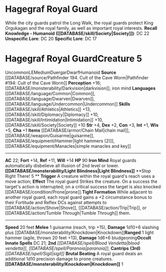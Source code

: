 ﻿---
ac: '22'
alignment: LE
all_resistance: null
burrow_speed: null
charisma: '+1'
climb_speed: null
constitution: '+3'
creature_ability:
- Brutal Beating
- Iron Mind
- Knockdown
- Light Blindness
- Stop Right There!
- Tight Formation
creature_family: '[[DATABASE/monsterfamily/Duergar|Duergar]]'
description: 'While the city guards patrol the Long Walk, the royal guards protect
  King Orgukagan and the royal family, as well as important royal interests.<br/><br/><b><u>Recall
  Knowledge - Humanoid</u> ( [[DATABASE/skill/Society|Society]] )</b>: DC 22<br/><b><u>Unspecific
  Lore</u></b>: DC 20<br/><b><u>Specific Lore</u></b>: DC 17'
dexterity: '+2'
element: null
fly_speed: null
fortitude: '+14'
hardness: null
hp: '90'
id: '2697'
immunity: null
intelligence: '+1'
land_speed: '20'
language:
- '[[DATABASE/language/Common|Common]]'
- '[[DATABASE/language/Dwarven|Dwarven]]'
- '[[DATABASE/language/Undercommon|Undercommon]]'
level: '5'
max_speed: '20'
name: Hagegraf Royal Guard
perception: '+16'
rarity: Uncommon
reflex: '+11'
resistance: null
rus_type_level: null
school: null
sense:
- '[[DATABASE/monsterability/Darkvision|darkvision]]'
- iron mind
size: Medium
skill:
- '[[DATABASE/skill/Athletics|Athletics]] +13'
- '[[DATABASE/skill/Diplomacy|Diplomacy]] +10'
- '[[DATABASE/skill/Intimidation|Intimidation]] +10'
- '[[DATABASE/skill/Society|Society]] +10'
source: '[[DATABASE/source/Pathfinder 194. Cult of the Cave Worm|Pathfinder #194:
  Cult of the Cave Worm]]'
speed:
- 20 feet
spell:
- '[[DATABASE/spell/Blood Vendetta|Blood Vendetta]]'
- '[[DATABASE/spell/Paranoia|Paranoia]]'
- '[[DATABASE/spell/Sigil|Sigil]]'
strength: '+4'
strength_req: '4'
strongest_save:
- Fortitude
- Will
swim_speed: null
trait:
- '[[DATABASE/trait/Duergar|Duergar]]'
- '[[DATABASE/trait/Dwarf|Dwarf]]'
- '[[DATABASE/trait/Humanoid|Humanoid]]'
- '[[DATABASE/trait/Uncommon|Uncommon]]'
type: Creature
vision: Darkvision
weakest_save:
- Reflex
weakness: null
will: '+14'
wisdom: '+5'

---
# Hagegraf Royal Guard

While the city guards patrol the Long Walk, the royal guards protect King Orgukagan and the royal family, as well as important royal interests.
**Recall Knowledge - Humanoid ([[DATABASE/skill/Society|Society]])**: DC 22
**Unspecific Lore**: DC 20
**Specific Lore**: DC 17

# Hagegraf Royal Guard<span class="item-type">Creature 5</span>

<span class="trait-uncommon item-trait">Uncommon</span><span class="trait-alignment item-trait">LE</span><span class="trait-size item-trait">Medium</span><span class="item-trait">Duergar</span><span class="item-trait">Dwarf</span><span class="item-trait">Humanoid</span>
**Source** [[DATABASE/source/Pathfinder 194. Cult of the Cave Worm|Pathfinder #194: Cult of the Cave Worm]]
**Perception** +16; [[DATABASE/monsterability/Darkvision|darkvision]], iron mind
**Languages** [[DATABASE/language/Common|Common]], [[DATABASE/language/Dwarven|Dwarven]], [[DATABASE/language/Undercommon|Undercommon]]
**Skills** [[DATABASE/skill/Athletics|Athletics]] +13, [[DATABASE/skill/Diplomacy|Diplomacy]] +10, [[DATABASE/skill/Intimidation|Intimidation]] +10, [[DATABASE/skill/Society|Society]] +10
**Str** +4, **Dex** +2, **Con** +3, **Int** +1, **Wis** +5, **Cha** +1
**Items** [[DATABASE/armor/Chain Mail|chain mail]], [[DATABASE/weapon/Guisarme|guisarme]], [[DATABASE/equipment/Hammer|light hammers (2)]], [[DATABASE/equipment/Manacles|simple manacles and key]]

---
**AC** 22; **Fort** +14, **Ref** +11, **Will** +14
**HP** 90
<span class="in-box-ability">**Iron Mind** Royal guards automatically disbelieve all illusion of 2nd level or lower.</span><span class="in-box-ability">**[[DATABASE/monsterability/Light Blindness|Light Blindness]]** </span><span class="in-box-ability">**Stop Right There! <span class="action-icon">5</span> ** **Trigger** A creature within the royal guard's reach uses a move action; **Effect** The royal guard Strikes the creature. On a success the target's action is interrupted; on a critical success the target is also knocked [[DATABASE/condition/Prone|prone]].</span><span class="in-box-ability">**Tight Formation** While adjacent to another royal guard, each royal guard gains a +2 circumstance bonus to their Fortitude and Reflex DCs against attempts to [[DATABASE/action/Shove|Shove]], [[DATABASE/action/Trip|Trip]], or [[DATABASE/action/Tumble Through|Tumble Through]] them.</span>

---
**Speed** 20 feet
<span class="in-box-ability">**Melee** <span class="action-icon">1</span> guisarme (reach, trip +15), **Damage** 1d10+6 slashing plus [[DATABASE/monsterability/Knockdown|Knockdown]]</span><span class="in-box-ability">**Ranged** <span class="action-icon">1</span> light hammer (agile, thrown 20 feet +13), **Damage** 1d6+6 bludgeoning</span>**Occult Innate Spells** DC 21; **2nd** _[[DATABASE/spell/Blood Vendetta|blood vendetta]]_, _[[DATABASE/spell/Paranoia|paranoia]]_; **Cantrips** **(3rd)** _[[DATABASE/spell/Sigil|sigil]]_
<span class="in-box-ability">**Brutal Beating** A royal guard deals an additional 1d10 precision damage to prone creatures.</span><span class="in-box-ability">**[[DATABASE/monsterability/Knockdown|Knockdown]]** <span class="action-icon">1</span> </span>